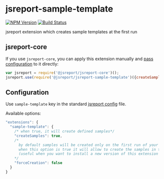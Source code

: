 # jsreport-sample-template
[![NPM Version](http://img.shields.io/npm/v/jsreport-sample-template.svg?style=flat-square)](https://npmjs.com/package/jsreport-sample-template)
[![Build Status](https://travis-ci.org/jsreport/jsreport-sample-template.png?branch=master)](https://travis-ci.org/jsreport/jsreport-sample-template)

jsreport extension which creates sample templates at the first run

## jsreport-core

If you use `jsreport-core`, you can apply this extension manually and [pass configuration](#configuration) to it directly:

```js
var jsreport = require('@jsreport/jsreport-core')();
jsreport.use(require('@jsreport/jsreport-sample-template')({createSamples: true}));
```

## Configuration

Use `sample-template` key in the standard [jsreport config](https://github.com/jsreport/jsreport/blob/master/config.md) file.

Available options:

```js
"extensions": {
  "sample-template": {
    /* when true, it will create defined samples*/
    "createSamples": true,
    /*
      by default samples will be created only on the first run of your jsreport installation,
      when this option is true it will allow to create the samples in the next run
      (useful when you want to install a new version of this extension and want to create the new examples that come with it)
    */
    "forceCreation": false
  }
}
```
